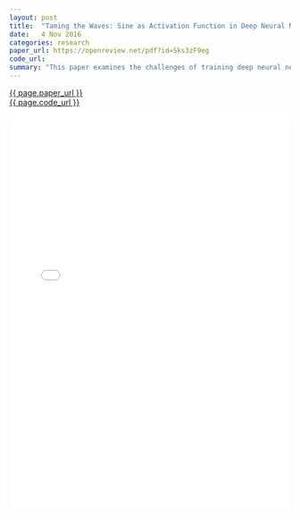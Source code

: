 ```yaml
---
layout: post
title:  "Taming the Waves: Sine as Activation Function in Deep Neural Networks"
date:   4 Nov 2016
categories: research
paper_url: https://openreview.net/pdf?id=Sks3zF9eg
code_url: 
summary: "This paper examines the challenges of training deep neural networks with sinusoidal activation functions, despite their successful use in specific applications. It explains the difficulty in training due to the emergence of numerous shallow local minima from the architecture. The study also reveals that successful learning in typical classification tasks occurs when the network effectively disregards the periodic cycles. Furthermore, it demonstrates that for certain non-trivial tasks, networks with sinusoidal activations can outperform those using traditional monotonic functions."
---
```


<style>
.responsive-pdf-container {
    overflow: hidden;
    padding-top: 141.42%; /* 16:9 Aspect Ratio, adjust as needed */
    position: relative;
}

.responsive-pdf-container iframe {
    border: none;
    height: 100%;
    left: 0;
    position: absolute;
    top: 0;
    width: 100%;
}
</style>

<a href="{{ page.paper_url }}">{{ page.paper_url }}</a><br>
<a href="{{ page.code_url }}">{{ page.code_url }}</a>

<div class="responsive-pdf-container">
    <iframe src="{{ page.paper_url }}" style="border: none;"></iframe>
</div>